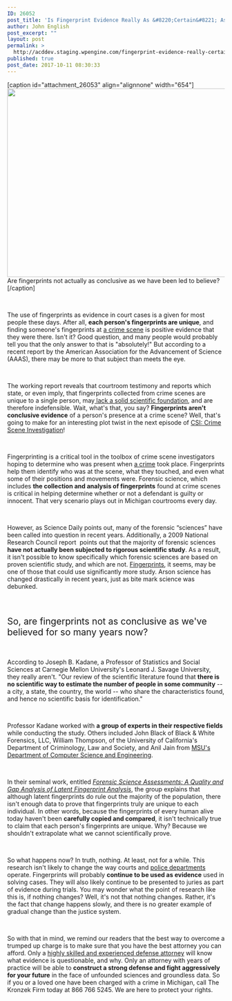 ```yaml
---
ID: 26052
post_title: 'Is Fingerprint Evidence Really As &#8220;Certain&#8221; As We Thought?'
author: John English
post_excerpt: ""
layout: post
permalink: >
  http://acddev.staging.wpengine.com/fingerprint-evidence-really-certain-thought.html
published: true
post_date: 2017-10-11 08:30:33
---
```

[caption id="attachment_26053" align="alignnone" width="654"]<img class=" wp-image-26053" src="http://acddev.staging.wpengine.com/wp-content/uploads/2017/10/fingerprint-255904_640-300x200.jpg" alt="" width="654" height="436" /> Are fingerprints not actually as conclusive as we have been led to believe?[/caption]

&nbsp;

<span style="font-weight: 400;">The use of fingerprints as evidence in court cases is a given for most people these days. After all, </span><b>each person's fingerprints are unique</b><span style="font-weight: 400;">, and finding someone's fingerprints at </span><a href="https://acddev.staging.wpengine.com/felony-information.html"><span style="font-weight: 400;">a crime scene</span></a><span style="font-weight: 400;"> is positive evidence that they were there. Isn't it? Good question, and many people would probably tell you that the only answer to that is "absolutely!" But according to a recent report by the American Association for the Advancement of Science (AAAS), there may be more to that subject than meets the eye.</span>

&nbsp;

<span style="font-weight: 400;">The working report reveals that courtroom testimony and reports which state, or even imply, that fingerprints collected from crime scenes are unique to a single person, may</span><a href="https://acddev.staging.wpengine.com/police-mistakes.html"><span style="font-weight: 400;"> lack a solid scientific foundation</span></a><span style="font-weight: 400;">, and are therefore indefensible. Wait, what's that, you say? </span><b>Fingerprints aren't conclusive evidence</b><span style="font-weight: 400;"> of a person's presence at a crime scene? Well, that's going to make for an interesting plot twist in the next episode of </span><a href="http://www.cbs.com/shows/csi/"><span style="font-weight: 400;">CSI: Crime Scene Investigation</span></a><span style="font-weight: 400;">!</span>

&nbsp;

<span style="font-weight: 400;">Fingerprinting is a critical tool in the toolbox of crime scene investigators hoping to determine who was present when </span><a href="https://acddev.staging.wpengine.com/assault-charges.html"><span style="font-weight: 400;">a crime</span></a><span style="font-weight: 400;"> took place. Fingerprints help them identify who was at the scene, what they touched, and even what some of their positions and movements were. Forensic science, which includes </span><b>the collection and analysis of fingerprints</b><span style="font-weight: 400;"> found at crime scenes is critical in helping determine whether or not a defendant is guilty or innocent. That very scenario plays out in Michigan courtrooms every day. </span>

&nbsp;

<span style="font-weight: 400;">However, as Science Daily points out, many of the forensic “sciences” have been called into question in recent years. Additionally, a 2009 National Research Council report  points out that the majority of forensic sciences </span><b>have not actually been subjected to rigorous scientific study</b><span style="font-weight: 400;">. As a result, it isn't possible to know specifically which forensic sciences are based on proven scientific study, and which are not. </span><a href="https://acddev.staging.wpengine.com/evidence-101-how-fingerprints-tie-people-to-crime-scenes-part-1.html"><span style="font-weight: 400;">Fingerprints</span></a><span style="font-weight: 400;">, it seems, may be one of those that could use significantly more study. Arson science has changed drastically in recent years, just as bite mark science was debunked. </span>

&nbsp;
<h2><span style="font-weight: 400;">So, are fingerprints not as conclusive as we've believed for so many years now? </span></h2>
&nbsp;

<span style="font-weight: 400;">According to Joseph B. Kadane, a Professor of Statistics and Social Sciences at Carnegie Mellon University's Leonard J. Savage University, they really aren't. "Our review of the scientific literature found that </span><b>there is no scientific way to estimate the number of people in some community</b><span style="font-weight: 400;"> -- a city, a state, the country, the world -- who share the characteristics found, and hence no scientific basis for identification."</span>

&nbsp;

<span style="font-weight: 400;">Professor Kadane worked with </span><b>a group of experts in their respective fields</b><span style="font-weight: 400;"> while conducting the study. Others included John Black of Black &amp; White Forensics, LLC, William Thompson, of the University of California's Department of Criminology, Law and Society, and Anil Jain from </span><a href="http://www.cse.msu.edu/"><span style="font-weight: 400;">MSU's Department of Computer Science and Engineering</span></a><span style="font-weight: 400;">.</span>

&nbsp;

<span style="font-weight: 400;">In their seminal work, entitled </span><a href="https://www.aaas.org/page/forensic-science-assessments-quality-and-gap-analysis"><i><span style="font-weight: 400;">Forensic Science Assessments: A Quality and Gap Analysis of Latent Fingerprint Analysis</span></i></a><span style="font-weight: 400;">, the group explains that although latent fingerprints do rule out the majority of the population, there isn't enough data to prove that fingerprints truly are unique to each individual. In other words, because the fingerprints of every human alive today haven't been </span><b>carefully copied and compared</b><span style="font-weight: 400;">, it isn't technically true to claim that each person's fingerprints are unique. Why? Because we shouldn't extrapolate what we cannot scientifically prove.</span>

&nbsp;

<span style="font-weight: 400;">So what happens now? In truth, nothing. At least, not for a while. This research isn't likely to change the way courts and </span><a href="https://acddev.staging.wpengine.com/police-issues.html"><span style="font-weight: 400;">police departments</span></a><span style="font-weight: 400;"> operate. Fingerprints will probably </span><b>continue to be used as evidence</b><span style="font-weight: 400;"> used in solving cases. They will also likely continue to be presented to juries as part of evidence during trials. You may wonder what the point of research like this is, if nothing changes? Well, it's not that nothing changes. Rather, it's the fact that change happens slowly, and there is no greater example of gradual change than the justice system.</span>

&nbsp;

<span style="font-weight: 400;">So with that in mind, we remind our readers that the best way to overcome a trumped up charge is to make sure that you have the best attorney you can afford. Only a </span><a href="https://acddev.staging.wpengine.com/trial-attorneys.html"><span style="font-weight: 400;">highly skilled and experienced defense attorney</span></a><span style="font-weight: 400;"> will know what evidence is questionable, and why. Only an attorney with years of practice will be able to </span><b>construct a strong defense and fight aggressively for your future</b><span style="font-weight: 400;"> in the face of unfounded sciences and groundless data. So if you or a loved one have been charged with a crime in Michigan, call The Kronzek Firm today at 866 766 5245. We are here to protect your rights.</span>

&nbsp;
